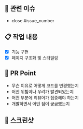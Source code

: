 ## 🚩 관련 이슈

- close #issue_number

## 📋 작업 내용

- [x] 기능 구현
- [x] 페이지 구조화 및 스타일링

## 📌 PR Point

- 무슨 이유로 어떻게 코드를 변경했는지
- 어떤 위험이나 우려가 발견되었는지
- 어떤 부분에 리뷰어가 집중해야 하는지
- 개발하면서 어떤 점이 궁금했는지

## 📸 스크린샷
